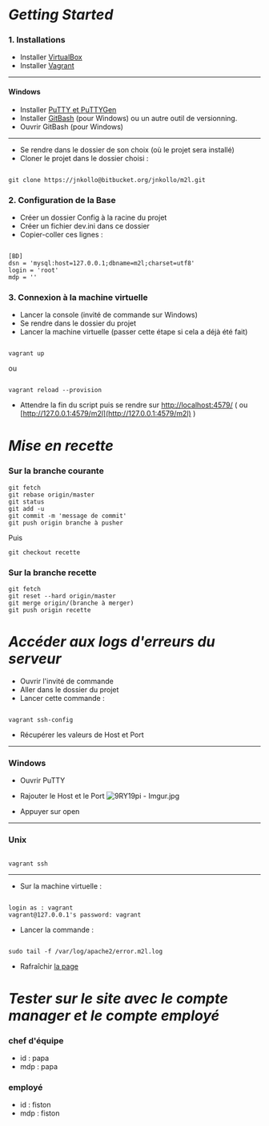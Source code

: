 # ***Getting Started*** #

### 1. Installations ###

- Installer [VirtualBox](https://www.virtualbox.org/wiki/Downloads)
- Installer [Vagrant](https://www.vagrantup.com/downloads.html)

******
#### Windows ####
- Installer [PuTTY et PuTTYGen](http://www.chiark.greenend.org.uk/~sgtatham/putty/download.html)
- Installer [GitBash](https://git-for-windows.github.io/) (pour Windows) ou un autre outil de versionning.
- Ouvrir GitBash (pour Windows)
*****
- Se rendre dans le dossier de son choix (où le projet sera installé)
- Cloner le projet dans le dossier choisi :

```

git clone https://jnkollo@bitbucket.org/jnkollo/m2l.git
```

### 2. Configuration de la Base ###
- Créer un dossier Config à la racine du projet
- Créer un fichier dev.ini dans ce dossier
- Copier-coller ces lignes :


```

[BD]
dsn = 'mysql:host=127.0.0.1;dbname=m2l;charset=utf8'
login = 'root'
mdp = ''
```


### 3. Connexion à la machine virtuelle
- Lancer la console (invité de commande sur Windows)
- Se rendre dans le dossier du projet
- Lancer la machine virtuelle (passer cette étape si cela a déjà été fait)

```

vagrant up
```
ou
```

vagrant reload --provision
```
- Attendre la fin du script puis se rendre sur [http://localhost:4579/](http://localhost:4579/) ( ou [http://127.0.0.1:4579/m2l](http://127.0.0.1:4579/m2l) )


# ***Mise en recette*** #

### Sur la branche courante ###



```
git fetch
git rebase origin/master
git status
git add -u
git commit -m 'message de commit'
git push origin branche à pusher
```
Puis

```
git checkout recette
```

### Sur la branche recette ###


```
git fetch
git reset --hard origin/master
git merge origin/(branche à merger)
git push origin recette

```

# ***Accéder aux logs d'erreurs du serveur*** #
- Ouvrir l'invité de commande
- Aller dans le dossier du projet
- Lancer cette commande :

```

vagrant ssh-config
```
- Récupérer les valeurs de Host et Port

******
### Windows ###
- Ouvrir PuTTY
- Rajouter le Host et le Port
![9RY19pi - Imgur.jpg](https://bitbucket.org/repo/LAgbr5/images/2249794606-9RY19pi%20-%20Imgur.jpg)

- Appuyer sur open

*******
### Unix ###

```

vagrant ssh
```

*******

- Sur la machine virtuelle :

```

login as : vagrant
vagrant@127.0.0.1's password: vagrant

```

- Lancer la commande : 

```

sudo tail -f /var/log/apache2/error.m2l.log
```
- Rafraîchir [la page](http://127.0.0.1:4579/)


# ***Tester sur le site avec le compte manager et le compte employé*** #

### chef d'équipe
*  id : papa
* mdp : papa

### employé
* id : fiston
* mdp : fiston